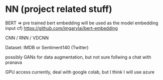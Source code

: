 # NN (project related stuff)

BERT => pre trained bert embedding will be used as the model embedding input 
cf) https://github.com/imgarylai/bert-embedding
    
CNN / RNN / VDCNN

Dataset: IMDB or Sentiment140 (Twitter)

possibly GANs for data augmentation, but not sure follwing a chat with pranava 

GPU access
currently, deal with google colab, but I think I will use azure 
